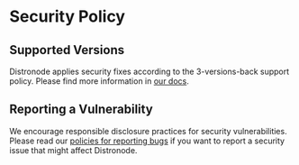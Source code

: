 # Security Policy

## Supported Versions

Distronode applies security fixes according to the 3-versions-back support
policy. Please find more information in [our docs].

## Reporting a Vulnerability

We encourage responsible disclosure practices for security vulnerabilities.
Please read our
[policies for reporting bugs](https://docs.distronode.com/distronode/devel/community/reporting_bugs_and_features.html#reporting-a-bug)
if you want to report a security issue that might affect Distronode.

[our docs]:
  https://docs.distronode.com/distronode-core/devel/reference_appendices/release_and_maintenance.html#distronode-core-release-cycle
